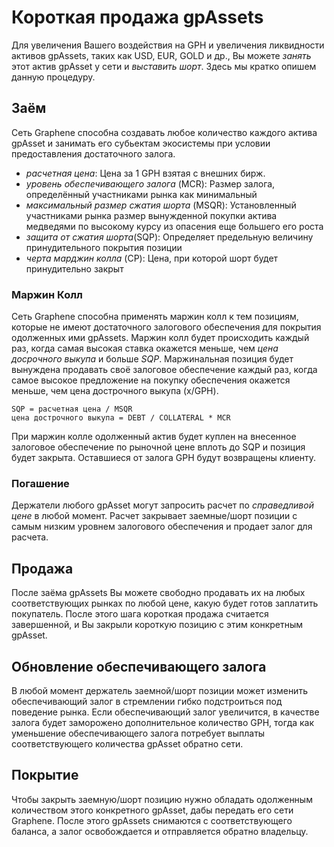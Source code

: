 # Короткая продажа gpAssets

Для увеличения Вашего воздействия на GPH и увеличения ликвидности активов gpAssets, таких как USD, EUR, GOLD и др., Вы можете *занять* этот актив gpAsset у сети и *выставить шорт*. Здесь мы кратко опишем данную процедуру.

## Заём

Сеть Graphene способна создавать любое количество каждого актива gpAsset и занимать его субьектам экосистемы при условии предоставления достаточного залога.

- *расчетная цена*: Цена за 1 GPH взятая с внешних бирж.
- *уровень обеспечивающего залога* (MCR): Размер залога, определённый участниками рынка как минимальный
- *максимальный размер сжатия шорта* (MSQR): Установленный участниками рынка размер вынужденной покупки актива медведями по высокому курсу из опасения еще большего его роста
- *защита от сжатия шорта*(SQP): Определяет предельную величину принудительного покрытия позиции 
- *черта марджин колла* (CP): Цена, при которой шорт будет принудительно закрыт

### Маржин Колл

Сеть Graphene способна применять маржин колл к тем позициям, которые не имеют достаточного залогового обеспечения для покрытия одолженных ими gpAssets. Маржин колл будет происходить каждый раз, когда самая высокая ставка окажется меньше, чем *цена досрочного выкупа* и больше *SQP*. Маржинальная позиция будет вынуждена продавать своё залоговое обеспечение каждый раз, когда самое высокое предложение на покупку обеспечения окажется меньше, чем цена дострочного выкупа (x/GPH).

    SQP = расчетная цена / MSQR
    цена дострочного выкупа = DEBT / COLLATERAL * MCR
    

При маржин колле одолженный актив будет куплен на внесенное залоговое обеспечение по рыночной цене вплоть до SQP и позиция будет закрыта. Оставшиеся от залога GPH будут возвращены клиенту.

### Погашение

Держатели любого gpAsset могут запросить расчет по *справедливой цене* в любой момент. Расчет закрывает заемные/шорт позиции с самым низким уровнем залогового обеспечения и продает залог для расчета.

## Продажа

После заёма gpAssets Вы можете свободно продавать их на любых соответствующих рынках по любой цене, какую будет готов заплатить покупатель. После этого шага короткая продажа считается завершенной, и Вы закрыли короткую позицию с этим конкретным gpAsset.

## Обновление обеспечивающего залога

В любой момент держатель заемной/шорт позиции может изменить обеспечивающий залог в стремлении гибко подстроиться под поведение рынка. Если обеспечивающий залог увеличится, в качестве залога будет заморожено дополнительное количество GPH, тогда как уменьшение обеспечивающего залога потребует выплаты соответствующего количества gpAsset обратно сети.

## Покрытие

Чтобы закрыть заемную/шорт позицию нужно обладать одолженным количеством этого конкретного gpAsset, дабы передать его сети Graphene. После этого gpAssets снимаются с соответствующего баланса, а залог освобождается и отправляется обратно владельцу.